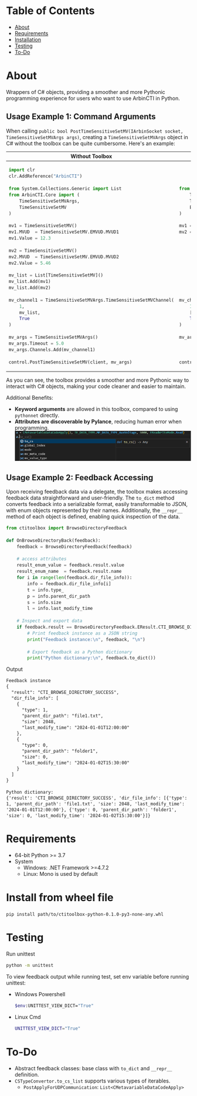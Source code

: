 # Table of Contents
- [About](#about)
- [Requirements](#requirements)
- [Installation](#install-from-wheel-file)
- [Testing](#testing)
- [To-Do](#todo)

# About
Wrappers of C# objects, providing a smoother and more Pythonic programming experience for users who want to use ArbinCTI in Python.

## Usage Example 1: Command Arguments
When calling `public bool PostTimeSensitiveSetMV(IArbinSocket socket, TimeSensitiveSetMVArgs args)`, creating a `TimeSensitiveSetMVArgs` object in C# without the toolbox can be quite cumbersome. Here's an example:

<table>
<thead>
<tr>
<th>Without Toolbox</th>
<th>With Toolbox</th>
</tr>
</thead>
<tbody>
<tr>
<td style="vertical-align: top;">

```python
import clr
clr.AddReference("ArbinCTI")

from System.Collections.Generic import List
from ArbinCTI.Core import (
    TimeSensitiveSetMVArgs, 
    TimeSensitiveSetMV
)

mv1 = TimeSensitiveSetMV()
mv1.MVUD  = TimeSensitiveSetMV.EMVUD.MVUD1
mv1.Value = 12.3

mv2 = TimeSensitiveSetMV()
mv2.MVUD  = TimeSensitiveSetMV.EMVUD.MVUD2
mv2.Value = 5.46

mv_list = List[TimeSensitiveSetMV]()
mv_list.Add(mv1)
mv_list.Add(mv2)

mv_channel1 = TimeSensitiveSetMVArgs.TimeSensitiveSetMVChannel(
    1,
    mv_list, 
    True
)

mv_args = TimeSensitiveSetMVArgs()
mv_args.Timeout = 5.0
mv_args.Channels.Add(mv_channel1)

control.PostTimeSensitiveSetMV(client, mv_args)
```

</td>
<td style="vertical-align: top;">

```python
‎ 


from ctitoolbox import (
    TimeSensitiveSetMVArgs,
    TimeSensitiveSetMV,
    EMVUD
)

mv1 = TimeSensitiveSetMV(EMVUD.MVUD1, 12.3)
mv2 = TimeSensitiveSetMV(EMVUD.MVUD2, 4.56)










mv_channel1 = TimeSensitiveSetMVArgs.TimeSensitiveSetMVChannel(
    1, 
    [mv1, mv2], 
    True
)

mv_args = TimeSensitiveSetMVArgs(5.0, [mv_channel1])



control.PostTimeSensitiveSetMV(client, mv_args.to_cs())
```

</td>
</tr>
</tbody>
</table>



As you can see, the toolbox provides a smoother and more Pythonic way to interact with C# objects, making your code cleaner and easier to maintain.

Additional Benefits:
- **Keyword arguments** are allowed in this toolbox, compared to using `pythonnet` directly. 
- **Attributes are discoverable by Pylance**, reducing human error when programming. \
    ![](resource/pylance.png)

## Usage Example 2: Feedback Accessing
Upon receiving feedback data via a delegate, the toolbox makes accessing feedback data straightforward and user-friendly. The `to_dict` method converts feedback into a serializable format, easily transformable to JSON, with enum objects represented by their names. Additionally, the `__repr__` method of each object is defined, enabling quick inspection of the data.

<!-- ### Without Toolbox
```python
from ArbinCTI.Core import ArbinCommandBrowseDirectoryFeed

def OnBrowseDirectoryBack(feedback):
    if feedback.Result == ArbinCommandBrowseDirectoryFeed.BROWSE_DIRECTORY_RESULT.CTI_BROWSE_DIRECTORY_SUCCESS:


``` 

### With Toolbox -->
```python
from ctitoolbox import BrowseDirectoryFeedback

def OnBrowseDirectoryBack(feedback):
    feedback = BrowseDirectoryFeedback(feedback)

    # access attributes
    result_enum_value = feedback.result.value
    result_enum_name  = feedback.result.name
    for i in range(len(feedback.dir_file_info)):
        info = feedback.dir_file_info[i]
        t = info.type_
        p = info.parent_dir_path
        s = info.size
        l = info.last_modify_time

    # Inspect and export data
    if feedback.result == BrowseDirectoryFeedback.EResult.CTI_BROWSE_DIRECTORY_SUCCESS:
        # Print feedback instance as a JSON string
        print("Feedback instance:\n", feedback, "\n") 
        
        # Export feedback as a Python dictionary
        print("Python dictionary:\n", feedback.to_dict())
```

Output
```
Feedback instance
{
  "result": "CTI_BROWSE_DIRECTORY_SUCCESS",
  "dir_file_info": [
    {
      "type": 1,
      "parent_dir_path": "file1.txt",
      "size": 2048,
      "last_modify_time": "2024-01-01T12:00:00"
    },
    {
      "type": 0,
      "parent_dir_path": "folder1",
      "size": 0,
      "last_modify_time": "2024-01-02T15:30:00"
    }
  ]
}

Python dictionary: 
{'result': 'CTI_BROWSE_DIRECTORY_SUCCESS', 'dir_file_info': [{'type': 1, 'parent_dir_path': 'file1.txt', 'size': 2048, 'last_modify_time': '2024-01-01T12:00:00'}, {'type': 0, 'parent_dir_path': 'folder1', 'size': 0, 'last_modify_time': '2024-01-02T15:30:00'}]}
```



# Requirements
- 64-bit Python >= 3.7
- System
    - Windows: .NET Framework >=4.7.2
    - Linux: Mono is used by default

# Install from wheel file
`pip install path/to/ctitoolbox-python-0.1.0-py3-none-any.whl`

# Testing
Run unittest
```sh
python -m unittest
```

To view feedback output while running test, set env variable before running unittest:
- Windows Powershell
    ```sh
    $env:UNITTEST_VIEW_DICT="True"
    ```
- Linux Cmd
    ```sh
    UNITTEST_VIEW_DICT="True"
    ```

# To-Do
- Abstract feedback classes: base class with `to_dict` and `__repr__` definition.
- `CSTypeConvertor.to_cs_list` supports various types of iterables.
    - `PostApplyForUDPCommunication`: `List<CMetavariableDataCodeApply>`
